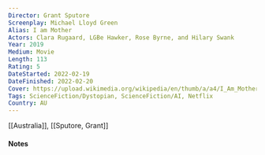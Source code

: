 ```yaml
---
Director: Grant Sputore
Screenplay: Michael Lloyd Green
Alias: I am Mother
Actors: Clara Rugaard, LGBe Hawker, Rose Byrne, and Hilary Swank
Year: 2019
Medium: Movie
Length: 113
Rating: 5
DateStarted: 2022-02-19
DateFinished: 2022-02-20 
Cover: https://upload.wikimedia.org/wikipedia/en/thumb/a/a4/I_Am_Mother_poster.png/220px-I_Am_Mother_poster.png
Tags: ScienceFiction/Dystopian, ScienceFiction/AI, Netflix
Country: AU
---
```

[[Australia]], [[Sputore, Grant]]
#### Notes